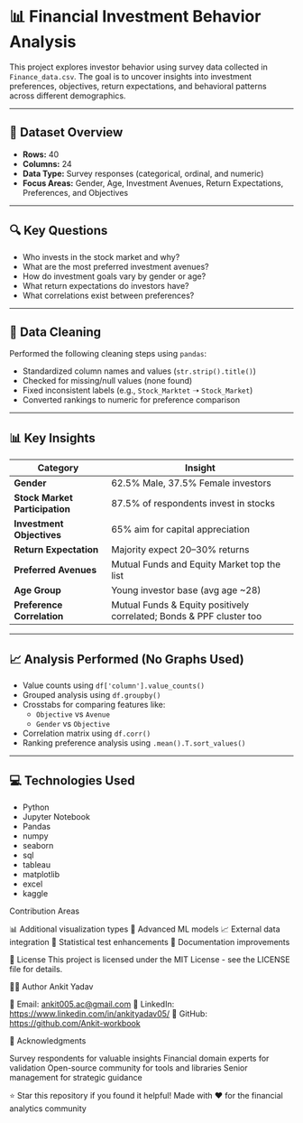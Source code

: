

# 📊 Financial Investment Behavior Analysis

This project explores investor behavior using survey data collected in `Finance_data.csv`. The goal is to uncover insights into investment preferences, objectives, return expectations, and behavioral patterns across different demographics.

---

## 📁 Dataset Overview

- **Rows:** 40
- **Columns:** 24
- **Data Type:** Survey responses (categorical, ordinal, and numeric)
- **Focus Areas:** Gender, Age, Investment Avenues, Return Expectations, Preferences, and Objectives

---

## 🔍 Key Questions

- Who invests in the stock market and why?
- What are the most preferred investment avenues?
- How do investment goals vary by gender or age?
- What return expectations do investors have?
- What correlations exist between preferences?

---

## 🧼 Data Cleaning

Performed the following cleaning steps using `pandas`:
- Standardized column names and values (`str.strip().title()`)
- Checked for missing/null values (none found)
- Fixed inconsistent labels (e.g., `Stock_Marktet` ➝ `Stock_Market`)
- Converted rankings to numeric for preference comparison

---

## 📊 Key Insights

| Category                       | Insight                                                                 |
|--------------------------------|-------------------------------------------------------------------------|
| **Gender**                    | 62.5% Male, 37.5% Female investors                                      |
| **Stock Market Participation** | 87.5% of respondents invest in stocks                                  |
| **Investment Objectives**      | 65% aim for capital appreciation                                       |
| **Return Expectation**         | Majority expect 20–30% returns                                         |
| **Preferred Avenues**          | Mutual Funds and Equity Market top the list                            |
| **Age Group**                  | Young investor base (avg age ~28)                                      |
| **Preference Correlation**     | Mutual Funds & Equity positively correlated; Bonds & PPF cluster too   |

---

## 📈 Analysis Performed (No Graphs Used)

- Value counts using `df['column'].value_counts()`
- Grouped analysis using `df.groupby()`
- Crosstabs for comparing features like:
  - `Objective` vs `Avenue`
  - `Gender` vs `Objective`
- Correlation matrix using `df.corr()`
- Ranking preference analysis using `.mean().T.sort_values()`

---

## 💻 Technologies Used

- Python
- Jupyter Notebook
- Pandas
- numpy
- seaborn
- sql
- tableau
- matplotlib
- excel
- kaggle



Contribution Areas

📊 Additional visualization types
🤖 Advanced ML models
📈 External data integration
🧪 Statistical test enhancements
📝 Documentation improvements


📄 License
This project is licensed under the MIT License - see the LICENSE file for details.

👨‍💻 Author
Ankit Yadav

📧 Email: ankit005.ac@gmail.com
💼 LinkedIn: https://www.linkedin.com/in/ankityadav05/
🐙 GitHub: https://github.com/Ankit-workbook





🙏 Acknowledgments

Survey respondents for valuable insights
Financial domain experts for validation
Open-source community for tools and libraries
Senior management for strategic guidance



⭐ Star this repository if you found it helpful!
Made with ❤️ for the financial analytics community
